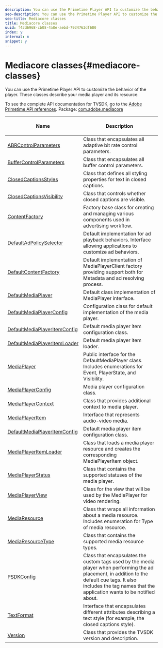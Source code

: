 ```yaml
---
description: You can use the Primetime Player API to customize the behavior of the player. These classes describe your media player and its resource.
seo-description: You can use the Primetime Player API to customize the behavior of the player. These classes describe your media player and its resource.
seo-title: Mediacore classes
title: Mediacore classes
uuid: f43d6968-cb08-4a8e-aebd-7934763df680
index: y
internal: n
snippet: y
---
```


# Mediacore classes{#mediacore-classes}

You can use the Primetime Player API to customize the behavior of the player. These classes describe your media player and its resource.

To see the complete API documentation for TVSDK, go to the [Adobe Primetime API references](https://help.adobe.com/en_US/primetime/api/index.html). 
Package: [com.adobe.mediacore](http://help.adobe.com/en_US/primetime/api/psdk/asdoc-dhls_1.4/com/adobe/mediacore/package-detail.html) 

<table frame="all" colsep="1" rowsep="1" id="table_2801E01282A948E6917910CA2FD1E05C"> 
 <thead> 
  <tr rowsep="1"> 
   <th colname="1" class="entry"> <p>Name </p> </th> 
   <th colname="2" class="entry"> <p>Description </p> </th> 
  </tr> 
 </thead>
 <tbody> 
  <tr rowsep="1"> 
   <td colname="1"><span class="codeph"><a href="http://help.adobe.com/en_US/primetime/api/psdk/asdoc-dhls_1.4/com/adobe/mediacore/ABRControlParameters.html" format="html" scope="external"> ABRControlParameters</a> </span> </td> 
   <td colname="2"> Class that encapsulates all adaptive bit rate control parameters. </td> 
  </tr> 
  <tr rowsep="1"> 
   <td colname="1"><span class="codeph"><a href="http://help.adobe.com/en_US/primetime/api/psdk/asdoc-dhls_1.4/com/adobe/mediacore/BufferControlParameters.html" format="html" scope="external"> BufferControlParameters</a></span> </td> 
   <td colname="2"> Class that encapsulates all buffer control parameters. </td> 
  </tr> 
  <tr rowsep="1"> 
   <td colname="1"><span class="codeph"><a href="http://help.adobe.com/en_US/primetime/api/psdk/asdoc-dhls_1.4/com/adobe/mediacore/ClosedCaptionStyles.html" format="html" scope="external"> ClosedCaptionsStyles</a></span> </td> 
   <td colname="2"> Class that defines all styling properties for text in closed captions. </td> 
  </tr> 
  <tr rowsep="1"> 
   <td colname="1"><span class="codeph"><a href="http://help.adobe.com/en_US/primetime/api/psdk/asdoc-dhls_1.4/com/adobe/mediacore/ClosedCaptionsVisibility.html" format="html" scope="external"> ClosedCaptionsVisibility</a></span> </td> 
   <td colname="2"> Class that controls whether closed captions are visible. </td> 
  </tr> 
  <tr rowsep="1"> 
   <td colname="1"><span class="codeph"><a href="http://help.adobe.com/en_US/primetime/api/psdk/asdoc-dhls_1.4/com/adobe/mediacore/ContentFactory.html" format="html" scope="external"> ContentFactory</a> </span> </td> 
   <td colname="2"> Factory base class for creating and managing various components used in advertising workflow. </td> 
  </tr> 
  <tr rowsep="1"> 
   <td colname="1"><span class="codeph"> <a href="http://help.adobe.com/en_US/primetime/api/psdk/asdoc-dhls_1.4/com/adobe/mediacore/DefaultAdPolicySelector.html" format="html" scope="external"> DefaultAdPolicySelector</a></span> </td> 
   <td colname="2"> Default implementation for ad playback behaviors. Interface allowing applications to customize ad behaviors. </td> 
  </tr> 
  <tr rowsep="1"> 
   <td colname="1"><span class="codeph"><a href="http://help.adobe.com/en_US/primetime/api/psdk/asdoc-dhls_1.4/com/adobe/mediacore/DefaultContentFactory.html" format="html" scope="external"> DefaultContentFactory</a></span> </td> 
   <td colname="2">Default implementation of <span class="codeph"> MediaPlayerClient</span> factory providing support both for Metadata and ad resolving process. </td> 
  </tr> 
  <tr rowsep="1"> 
   <td colname="1"><span class="codeph"><a href="http://help.adobe.com/en_US/primetime/api/psdk/asdoc-dhls_1.4/com/adobe/mediacore/DefaultMediaPlayer.html" format="html" scope="external"> DefaultMediaPlayer</a></span> </td> 
   <td colname="2">Default class implementation of <span class="codeph"> MediaPlayer</span> interface. </td> 
  </tr> 
  <tr rowsep="1"> 
   <td colname="1"><span class="codeph"><a href="http://help.adobe.com/en_US/primetime/api/psdk/asdoc-dhls_1.4/com/adobe/mediacore/DefaultMediaPlayerConfig.html" format="html" scope="external"> DefaultMediaPlayerConfig</a> </span> </td> 
   <td colname="2"> Configuration class for default implementation of the media player. </td> 
  </tr> 
  <tr rowsep="1"> 
   <td colname="1"><span class="codeph"><a href="http://help.adobe.com/en_US/primetime/api/psdk/asdoc-dhls_1.4/com/adobe/mediacore/DefaultMediaPlayerItemConfig.html" format="html" scope="external"> DefaultMediaPlayerItemConfig</a></span> </td> 
   <td colname="2"> Default media player item configuration class. </td> 
  </tr> 
  <tr rowsep="1"> 
   <td colname="1"><span class="codeph"><a href="http://help.adobe.com/en_US/primetime/api/psdk/asdoc-dhls_1.4/com/adobe/mediacore/DefaultMediaPlayerItemLoader.html" format="html" scope="external"> DefaultMediaPlayerItemLoader</a></span> </td> 
   <td colname="2"> Default media player item loader. </td> 
  </tr> 
  <tr rowsep="1"> 
   <td colname="1"><span class="codeph"><a href="http://help.adobe.com/en_US/primetime/api/psdk/asdoc-dhls_1.4/com/adobe/mediacore/MediaPlayer.html" format="html" scope="external"> MediaPlayer</a></span> </td> 
   <td colname="2">Public interface for the <span class="codeph"> DefaultMediaPlayer</span> class. Includes enumerations for Event, PlayerState, and Visibility. </td> 
  </tr> 
  <tr rowsep="1"> 
   <td colname="1"><span class="codeph"><a href="http://help.adobe.com/en_US/primetime/api/psdk/asdoc-dhls_1.4/com/adobe/mediacore/MediaPlayerConfig.html" format="html" scope="external"> MediaPlayerConfig</a> </span> </td> 
   <td colname="2"> Media player configuration class. </td> 
  </tr> 
  <tr rowsep="1"> 
   <td colname="1"><span class="codeph"><a href="http://help.adobe.com/en_US/primetime/api/psdk/asdoc-dhls_1.4/com/adobe/mediacore/MediaPlayerContext.html" format="html" scope="external"> MediaPlayerContext</a></span> </td> 
   <td colname="2"> Class that provides additional context to media player. </td> 
  </tr> 
  <tr rowsep="1"> 
   <td colname="1"><span class="codeph"><a href="http://help.adobe.com/en_US/primetime/api/psdk/asdoc-dhls_1.4/com/adobe/mediacore/MediaPlayerItem.html" format="html" scope="external"> MediaPlayerItem</a></span> </td> 
   <td colname="2"> Interface that represents audio-video media. </td> 
  </tr> 
  <tr rowsep="1"> 
   <td colname="1"><span class="codeph"><a href="http://help.adobe.com/en_US/primetime/api/psdk/asdoc-dhls_1.4/com/adobe/mediacore/DefaultMediaPlayerItemConfig.html" format="html" scope="external"> DefaultMediaPlayerItemConfig</a></span> </td> 
   <td colname="2"> Default media player item configuration class. </td> 
  </tr> 
  <tr rowsep="1"> 
   <td colname="1"><span class="codeph"><a href="http://help.adobe.com/en_US/primetime/api/psdk/asdoc-dhls_1.4/com/adobe/mediacore/MediaPlayerItemLoader.html" format="html" scope="external"> MediaPlayerItemLoader</a></span> </td> 
   <td colname="2">Class that loads a media player resource and creates the corresponding <span class="codeph"> MediaPlayerItem</span> object. </td> 
  </tr> 
  <tr rowsep="1"> 
   <td colname="1"><span class="codeph"><a href="http://help.adobe.com/en_US/primetime/api/psdk/asdoc-dhls_1.4/com/adobe/mediacore/MediaPlayerStatus.html" format="html" scope="external"> MediaPlayerStatus</a></span> </td> 
   <td colname="2"> Class that contains the supported statuses of the media player. </td> 
  </tr> 
  <tr rowsep="1"> 
   <td colname="1"><span class="codeph"><a href="http://help.adobe.com/en_US/primetime/api/psdk/asdoc-dhls_1.4/com/adobe/mediacore/MediaPlayerView.html" format="html" scope="external"> MediaPlayerView</a></span> </td> 
   <td colname="2">Class for the view that will be used by the <span class="codeph"> MediaPlayer</span> for video rendering. </td> 
  </tr> 
  <tr rowsep="1"> 
   <td colname="1"><span class="codeph"><a href="http://help.adobe.com/en_US/primetime/api/psdk/asdoc-dhls_1.4/com/adobe/mediacore/MediaResource.html" format="html" scope="external"> MediaResource</a></span> </td> 
   <td colname="2"> Class that wraps all information about a media resource. Includes enumeration for Type of media resource. </td> 
  </tr> 
  <tr rowsep="1"> 
   <td colname="1"><span class="codeph"><a href="http://help.adobe.com/en_US/primetime/api/psdk/asdoc-dhls_1.4/com/adobe/mediacore/MediaResourceType.html" format="html" scope="external"> MediaResourceType</a></span> </td> 
   <td colname="2"> Class that contains the supported media resource types. </td> 
  </tr> 
  <tr rowsep="1"> 
   <td colname="1"><span class="codeph"><a href="http://help.adobe.com/en_US/primetime/api/psdk/asdoc-dhls_1.4/com/adobe/mediacore/PSDKConfig.html" format="html" scope="external"> PSDKConfig</a></span> </td> 
   <td colname="2"> Class that encapsulates the custom tags used by the media player when performing the ad placement, in addition to the default cue tags. It also includes the tag names that the application wants to be notified about. </td> 
  </tr> 
  <tr rowsep="1"> 
   <td colname="1"><span class="codeph"><a href="http://help.adobe.com/en_US/primetime/api/psdk/asdoc-dhls_1.4/com/adobe/mediacore/TextFormat.html" format="html" scope="external"> TextFormat</a></span> </td> 
   <td colname="2"> Interface that encapsulates different attributes describing a text style (for example, the closed captions style). </td> 
  </tr> 
  <tr rowsep="0"> 
   <td colname="1"><span class="codeph"><a href="http://help.adobe.com/en_US/primetime/api/psdk/asdoc-dhls_1.4/com/adobe/mediacore/Version.html" format="html" scope="external"> Version</a></span> </td> 
   <td colname="2"> Class that provides the TVSDK version and description. </td> 
  </tr> 
 </tbody> 
</table>

